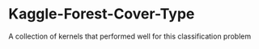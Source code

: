# Kaggle-Forest-Cover-Type
A collection of kernels that performed well for this classification problem
